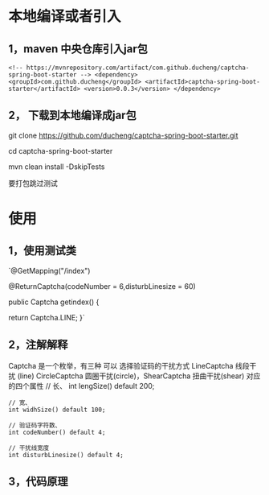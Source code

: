 # 本地编译或者引入

## 1，maven 中央仓库引入jar包

`<!-- https://mvnrepository.com/artifact/com.github.ducheng/captcha-spring-boot-starter -->
<dependency>
    <groupId>com.github.ducheng</groupId>
    <artifactId>captcha-spring-boot-starter</artifactId>
    <version>0.0.3</version>
</dependency>`

## 2， 下载到本地编译成jar包

git clone https://github.com/ducheng/captcha-spring-boot-starter.git 

cd captcha-spring-boot-starter 

mvn clean install -DskipTests 

要打包跳过测试

# 使用

## 1，使用测试类

`@GetMapping("/index") 

@ReturnCaptcha(codeNumber = 6,disturbLinesize = 60) 

public Captcha getindex() {

 return Captcha.LINE; }`

## 2，注解解释

Captcha 是一个枚举，有三种 可以 选择验证码的干扰方式 LineCaptcha 线段干扰 (line) CircleCaptcha 圆圈干扰(circle)，ShearCaptcha 扭曲干扰(shear) 对应的四个属性 // 长、 int lengSize() default 200;

```
// 宽、
int widhSize() default 100;

// 验证码字符数、
int codeNumber() default 4;

// 干扰线宽度
int disturbLinesize() default 4;
```

## 3，代码原理

## 